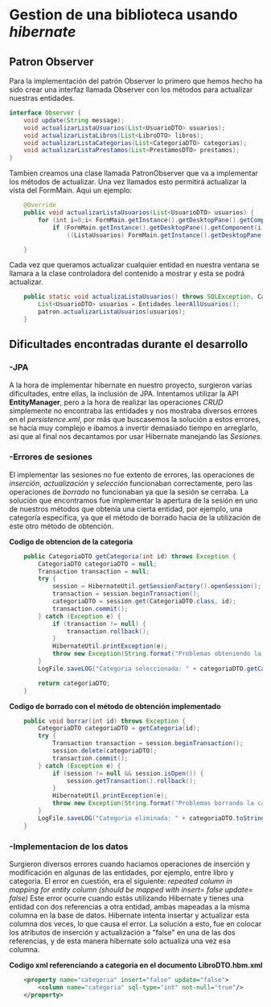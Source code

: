 # Gestion de una biblioteca usando _hibernate_

## Patron Observer

Para la implementación del patrón Observer lo primero que hemos hecho ha sido crear una interfaz llamada Observer con los métodos para actualizar nuestras entidades.

```java
interface Observer {
    void update(String message);
    void actualizarListaUsuarios(List<UsuarioDTO> usuarios);
    void actualizarListaLibros(List<LibroDTO> libros);
    void actualizarListaCategorias(List<CategoriaDTO> categorias);
    void actualizarListaPrestamos(List<PrestamosDTO> prestamos);
}
```

Tambien creamos una clase llamada PatronObserver que va a implementar los métodos de actualizar. Una vez llamados esto permitirá actualizar la vista del FormMain. Aqui un ejemplo:

```java
    @Override
    public void actualizarListaUsuarios(List<UsuarioDTO> usuarios) {
        for (int i=0;i< FormMain.getInstance().getDesktopPane().getComponentCount();i++)
            if (FormMain.getInstance().getDesktopPane().getComponent(i) instanceof  ListaUsuarios)
                ((ListaUsuarios) FormMain.getInstance().getDesktopPane().getComponent(i)).setUsuarios(usuarios);

    }

```

Cada vez que queramos actualizar cualquier entidad en nuestra ventana se llamara a la clase controladora del contenido a mostrar y esta se podrá actualizar.

```java
    public static void actualizaListaUsuarios() throws SQLException, CampoVacioExcepcion, IOException {
        List<UsuarioDTO> usuarios = Entidades.leerAllUsuarios();
        patron.actualizarListaUsuarios(usuarios);
    }
```

## Dificultades encontradas durante el desarrollo

### -JPA

A la hora de implementar hibernate en nuestro proyecto, surgieron varias dificultades, entre ellas, la inclusión de JPA.
Intentamos utilizar la API **EntityManager**, pero a la hora de realizar las operaciones _CRUD_ simplemente no encontraba las entidades y nos mostraba diversos errores en el _persistence.xml_, por más que buscasemos la solución a estos errores, se hacía muy complejo e ibamos a invertir demasiado tiempo en arreglarlo, asi que al final nos decantamos por usar Hibernate manejando las _Sesiones_.

### -Errores de sesiones

El implementar las sesiones no fue extento de errores, las operaciones de _inserción_, _actualización_ y _selección_ funcionaban correctamente, pero las operaciones de _borrado_ no funcionaban ya que la sesión se cerraba. La solución que encontramos fue implementar la apertura de la sesión en uno de nuestros métodos que obtenía una cierta entidad, por ejemplo, una categoría específica, ya que el método de borrado hacia de la utilización de este otro método de obtención.

**Codigo de obtencion de la categoria**

```java
    public CategoriaDTO getCategoria(int id) throws Exception {
        CategoriaDTO categoriaDTO = null;
        Transaction transaction = null;
        try {
            session = HibernateUtil.getSessionFactory().openSession();
            transaction = session.beginTransaction();
            categoriaDTO = session.get(CategoriaDTO.class, id);
            transaction.commit();
        } catch (Exception e) {
            if (transaction != null) {
                transaction.rollback();
            }
            HibernateUtil.printException(e);
            throw new Exception(String.format("Problemas obteniendo la categoría con id: %d", id));
        }
        LogFile.saveLOG("Categoria seleccionada: " + categoriaDTO.getCategoria() + " | con id: " + categoriaDTO.getId());

        return categoriaDTO;
    }
```

**Codigo de borrado con el método de obtención implementado**

```java
    public void borrar(int id) throws Exception {
        CategoriaDTO categoriaDTO = getCategoria(id);
        try {
            Transaction transaction = session.beginTransaction();
            session.delete(categoriaDTO);
            transaction.commit();
        } catch (Exception e) {
            if (session != null && session.isOpen()) {
                session.getTransaction().rollback();
            }
            HibernateUtil.printException(e);
            throw new Exception(String.format("Problemas borrando la categoría: %s", categoriaDTO));
        }
        LogFile.saveLOG("Categoria eliminada: " + categoriaDTO.toString());
    }
```

### -Implementacion de los datos

Surgieron diversos errores cuando haciamos operaciones de inserción y modificación en algunas de las entidades, por ejemplo, entre libro y categoria. El error en cuestión, era el siguiente:
_repeated column in mapping for entity column (should be mapped with insert= false update= false)_
Este error ocurre cuando estás utilizando Hibernate y tienes una entidad con dos referencias a otra entidad, ambas mapeadas a la misma columna en la base de datos. Hibernate intenta insertar y actualizar esta columna dos veces, lo que causa el error. La solución a esto, fue en colocar los atributos de inserción y actualización a "false" en una de las dos referencias, y de esta manera hibernate solo actualiza una vez esa columna.

**Codigo xml referenciando a categoria en el documento LibroDTO.hbm.xml**

```xml
    <property name="categoria" insert="false" update="false">
        <column name="categoria" sql-type="int" not-null="true"/>
    </property>
```

